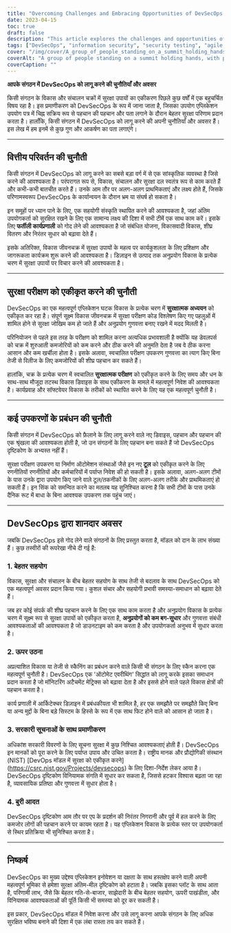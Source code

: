 ```yaml
---
title: "Overcoming Challenges and Embracing Opportunities of DevSecOps Implementation"
date: 2023-04-15
toc: true
draft: false
description: "This article explores the challenges and opportunities of DevSecOps in organizations, including better collaboration, improved scalability, integration with government regulations, and more."
tags: ["DevSecOps", "information security", "security testing", "agile methodologies", "collaboration", "government regulations", "automation", "application development", "scalability", "continuous monitoring", "NIST guidelines", "feedback loops", "modularity", "vulnerabilities", "quality assurance", "cybersecurity", "IT infrastructure", "software development tools", "risk management"]
cover: "/img/cover/A_group_of_people_standing_on_a_summit_holding_hands.png"
coverAlt: "A group of people standing on a summit holding hands, with puzzle pieces fitting together in the foreground."
coverCaption: ""
---
```


 **आपके संगठन में DevSecOps को लागू करने की चुनौतियाँ और अवसर**  किसी संगठन के विकास और संचालन चक्रों में सुरक्षा उपायों का एकीकरण पिछले कुछ वर्षों में एक बहुचर्चित विषय रहा है। इस प्रमाणीकरण को DevSecOps के रूप में जाना जाता है, जिसका उपयोग एप्लिकेशन उपयोग पत्र में चिह्न सक्रिय रूप से पहचान की पहचान और पता लगाने के दौरान बेहतर सुरक्षा परिणाम प्रदान करता है। हालाँकि, किसी संगठन में DevSecOps को लागू करने की अपनी चुनौतियाँ और अवसर हैं। इस लेख में हम इनमें से कुछ गुण और आकर्षण का पता लगाएंगे।  ______  ## वित्तीय परिवर्तन की चुनौती  किसी संगठन में DevSecOps को लागू करने का सबसे बड़ा वर्ग में से एक सांस्कृतिक व्यवस्था है जिसे करने की आवश्यकता है। परंपरागत रूप से, विकास, संचालन और सुरक्षा दल स्वतंत्र रूप से काम करते हैं और कभी-कभी बातचीत करते हैं। उनके आम तौर पर अलग-अलग प्राथमिकताएं और लक्ष्य होते हैं, जिसके परिणामस्वरूप DevSecOps के कार्यान्वयन के दौरान भ्रम या संघर्ष हो सकता है।  इन समूहों पर ध्यान पाने के लिए, एक सहयोगी संस्कृति स्थापित करने की आवश्यकता है, जहां अंतिम उपयोगकर्ता को सुरक्षित रखने के लिए एक सामान्य लक्ष्य की दिशा में सभी टीमें एक साथ काम करें। इसके लिए **फर्तीली कार्यप्रणाली** को गोद लेने की आवश्यकता है जो संबंधित योजना, विकासवादी विकास, शीघ्र वितरण और निरंतर सुधार को बढ़ावा देते हैं।  इसके अतिरिक्त, विकास जीवनचक्र में सुरक्षा उपायों के महत्व पर कार्यकुशलता के लिए प्रशिक्षण और जागरूकता कार्यक्रम शुरू करने की आवश्यकता है। डिज़ाइन से उत्पाद तक अनुप्रयोग विकास के प्रत्येक चरण में सुरक्षा उपायों पर विचार करने की आवश्यकता है।  ______  ## सुरक्षा परीक्षण को एकीकृत करने की चुनौती  DevSecOps का एक महत्वपूर्ण एप्लिकेशन घटक विकास के प्रत्येक चरण में **सुरक्षात्मक अध्ययन** को एकीकृत कर रहा है। संपूर्ण सूक्ष्म विकास जीवनचक्र में सुरक्षा परीक्षण कोड विश्लेषण किए गए पहलुओं में शामिल होने से सुरक्षा जोखिम कम हो जाते हैं और अनुप्रयोग गुणवत्ता बनाए रखने में मदद मिलती है।  परिनियोजन से पहले इस तरह के परीक्षण को शामिल करना अत्यधिक प्रभावशाली है क्योंकि यह डेवलपर्स को चक्र में शुरुआती कमजोरियों को कम करने और ठीक करने की अनुमति देता है जब वे ठीक करना आसान और कम खर्चीला होता है। इसके अलावा, स्वचालित परीक्षण उपकरण गुणवत्ता का त्याग किए बिना तेजी से रिलीज के लिए कमजोरियों की शीघ्र पहचान कर सकते हैं।  हालांकि, चक्र के प्रत्येक चरण में स्वचालित **सुरक्षात्मक परीक्षण** को एकीकृत करने के लिए समय और धन के साथ-साथ मौजूदा तटस्थ विकास डिवाइस के साथ एकीकरण के मामले में महत्वपूर्ण निवेश की आवश्यकता है। कार्यप्रवाह और सॉफ्टवेयर विकास के तरीकों को स्थापित करने के लिए यह एक महत्वपूर्ण चुनौती है।  ______  ## कई उपकरणों के प्रबंधन की चुनौती  किसी संगठन में DevSecOps को फ़ैलाने के लिए लागू करने वाले नए डिवाइस, पहचान और पहचान की एक श्रृंखला की आवश्यकता होती है, जो उन संगठनों के लिए पहचान बना सकते हैं जो DevSecOps दृष्टिकोण के अभ्यस्त नहीं हैं।  सुरक्षा परीक्षण उपकरण या निर्माण ऑटोमेशन संस्थाओं जैसे इन नए **टूल** को एकीकृत करने के लिए रणनीतियों रणनीतियों और कर्मचारियों में पर्याप्त निवेश की हो सकती है। इसके अलावा, अलग-अलग टीमों के पास उनके द्वारा उपयोग किए जाने वाले टूल/तकनीकों के लिए अलग-अलग तरीके और प्राथमिकताएं हो सकती हैं। इन सिंक को समन्वित करने का मतलब यह सुनिश्चित करना है कि सभी टीमों के पास उनके दैनिक रूट में बाधा के बिना आवश्यक उपकरण तक पहुंच जाएं।  ______  ## DevSecOps द्वारा शानदार अवसर  जबकि DevSecOps इसे गोद लेने वाले संगठनों के लिए प्रस्तुत करता है, मॉडल को दान के लाभ संख्या हैं। कुछ तस्वीरों की रूपरेखा नीचे दी गई है:  ### 1. बेहतर सहयोग  विकास, सुरक्षा और संचालन के बीच बेहतर सहयोग के साथ तेजी से बदलाव के साथ DevSecOps को एक महत्वपूर्ण अवसर प्रदान किया गया। कुशल संचार और सहयोगी प्रभावी समस्या-समाधान को बढ़ावा देते हैं।  जब हर कोई संपर्क की शीघ्र पहचान करने के लिए एक साथ काम करता है और अनुप्रयोग विकास के प्रत्येक चरण में सूक्ष्म रूप से सुरक्षा उपायों को एकीकृत करता है, **अनुप्रयोगों को कम बग-सुधार** और गुणवत्ता संबंधी आवश्यकताओं की आवश्यकता है जो डाउनटाइम को कम करता है और उपयोगकर्ता अनुभव में सुधार करता है।  ### 2. ऊपर उठना  अप्रत्याशित विकास या तेजी से स्कैनिंग का प्रबंधन करने वाले किसी भी संगठन के लिए स्कैन करना एक महत्वपूर्ण चुनौती है। DevSecOps एक 'ऑटोमेट एवरीथिंग' सिद्धांत को लागू करके इसका समाधान प्रदान करता है जो मॉनिटरिंग अटैचमेंट मेट्रिक्स को बढ़ावा देता है और इससे होने वाले पहले विकास क्षेत्रों की पहचान करता है।  कार्य प्रणाली में आर्किटेक्चर डिज़ाइन में प्रबंधकीयता भी शामिल है, हर एक समझौते पर समझौते किए बिना या अन्य मुद्दों के बिना बड़े सिस्टम के हिस्से के रूप में एक साथ फिट होने वाले को आसान हो जाता है।  ### 3. सरकारी सूचनाओं के साथ प्रमाणीकरण  अधिकांश सरकारी विवरणों के लिए सूचना सुरक्षा में कुछ निश्चित आवश्यकताएं होती हैं। DevSecOps इन मानकों को पूरा करने के लिए पर्याप्त उपाय और उचित करता है। राष्ट्रीय मानक और प्रौद्योगिकी संस्थान (NIST) [DevOps मॉडल में सुरक्षा को एकीकृत करने] (https://csrc.nist.gov/Projects/devsecops) के लिए दिशा-निर्देश लेकर आया है। DevSecOps दृष्टिकोण विनियामक संगति में सुधार कर सकता है, जिससे हटकर विश्वास बढ़ता जा रहा है, व्यावसायिक प्रतिष्ठा और गुणवत्ता में सुधार होता है।  ### 4. बुरी आदत  DevSecOps दृष्टिकोण आम तौर पर एप के प्रदर्शन की निरंतर निगरानी और पूर्व में हल करने के लिए कमजोर लोगों की पहचान करने पर कायम रहता है। यह एप्लिकेशन विकास के प्रत्येक स्तर पर उपयोगकर्ता से स्थिर प्रतिक्रिया भी सुनिश्चित करता है।  ______  ## निष्कर्ष  DevSecOps का मुख्य उद्देश्य एप्लिकेशन इनोवेशन या दक्षता के साथ हस्तक्षेप करने वाली अपनी महत्वपूर्ण भूमिका से हमेशा सुरक्षा अंतिम-मील दृष्टिकोण को हटाता है। जबकि इसका प्लॉट के साथ आता है, परिणामी लाभ, जैसे कि बेहतर गति-से-बाजार, साझेदारी के बीच बेहतर सहयोग, ऊपरी पाखंडीता, और विनियामक आवश्यकताओं की पूर्ति किसी भी समस्या को दूर कर सकती है।  इस प्रकार, DevSecOps मॉडल में निवेश करना और उसे लागू करना आपके संगठन के लिए अधिक सुरक्षित भविष्य बनाने की दिशा में एक लंबा रास्ता तय कर सकते हैं।